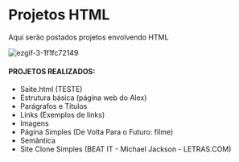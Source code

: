 
# Projetos HTML

Aqui serão postados projetos envolvendo HTML

![ezgif-3-1f1fc72149](https://github.com/user-attachments/assets/daeb61de-847c-4223-8acd-139d50d7ae6f)

#### PROJETOS REALIZADOS:

- Saite.html (TESTE)
- Estrutura básica (página web do Alex)
- Parágrafos e Títulos
- Links (Exemplos de links)
- Imagens
- Página Simples (De Volta Para o Futuro: filme)
- Semântica
- Site Clone Simples (BEAT IT - Michael Jackson - LETRAS.COM)
